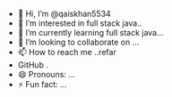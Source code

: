 - 👋 Hi, I’m @qaiskhan5534
- 👀 I’m interested in full stack java..
- 🌱 I’m currently learning full stack java...
- 💞️ I’m looking to collaborate on ...
- 📫 How to reach me ..refar
-  GitHub .
- 😄 Pronouns: ...
- ⚡ Fun fact: ...

<!---
qaiskhan5534/qaiskhan5534 is a ✨ special ✨ repository because its `README.md` (this file) appears on your GitHub profile.
You can click the Preview link to take a look at your changes.
--->
